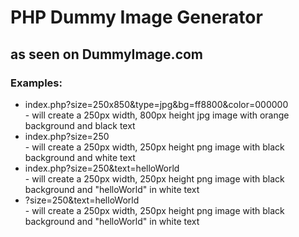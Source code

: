 # PHP Dummy Image Generator
## as seen on DummyImage.com

### Examples:
 * index.php?size=250x850&type=jpg&bg=ff8800&color=000000 <br>- will create a 250px width, 800px height jpg image with orange background and black text
 * index.php?size=250 <br>- will create a 250px width, 250px height png image with black background and white text
 * index.php?size=250&text=helloWorld <br>- will create a 250px width, 250px height png image with black background and "helloWorld" in white text
 * ?size=250&text=helloWorld <br>- will create a 250px width, 250px height png image with black background and "helloWorld" in white text